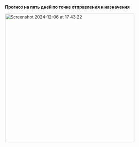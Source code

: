 **Прогноз на пять дней по точке отправления и назначения**

<img width="425" alt="Screenshot 2024-12-06 at 17 43 22" src="https://github.com/user-attachments/assets/12ce178c-82c1-4af0-af65-074760310ed8">

